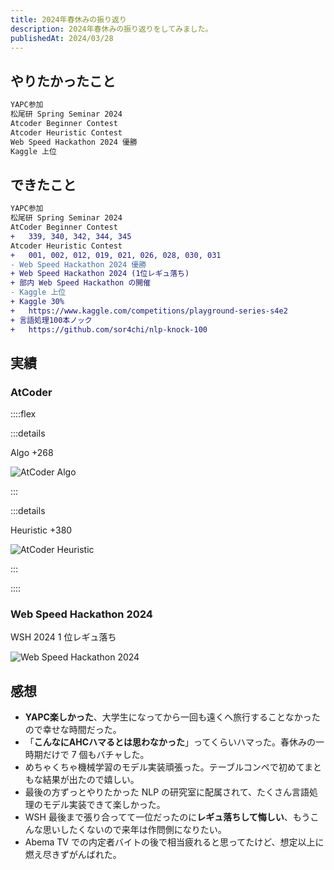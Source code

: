 ```yaml
---
title: 2024年春休みの振り返り
description: 2024年春休みの振り返りをしてみました。
publishedAt: 2024/03/28
---
```


## やりたかったこと

```txt
YAPC参加
松尾研 Spring Seminar 2024
Atcoder Beginner Contest
Atcoder Heuristic Contest
Web Speed Hackathon 2024 優勝
Kaggle 上位
```

## できたこと

```diff
YAPC参加
松尾研 Spring Seminar 2024
AtCoder Beginner Contest
+   339, 340, 342, 344, 345
Atcoder Heuristic Contest
+   001, 002, 012, 019, 021, 026, 028, 030, 031
- Web Speed Hackathon 2024 優勝
+ Web Speed Hackathon 2024 (1位レギュ落ち)
+ 部内 Web Speed Hackathon の開催
- Kaggle 上位
+ Kaggle 30%
+   https://www.kaggle.com/competitions/playground-series-s4e2
+ 言語処理100本ノック
+   https://github.com/sor4chi/nlp-knock-100
```

## 実績

### AtCoder

::::flex

:::details

Algo +268

![AtCoder Algo](/images/blogs/look-back-on-2024-spring-vacation/atcoder-algo.webp)

:::

:::details

Heuristic +380

![AtCoder Heuristic](/images/blogs/look-back-on-2024-spring-vacation/atcoder-heu.webp)

:::

::::

### Web Speed Hackathon 2024

WSH 2024 1 位レギュ落ち

![Web Speed Hackathon 2024](/images/blogs/look-back-on-2024-spring-vacation/wsh-2024.webp)

## 感想

- **YAPC楽しかった**、大学生になってから一回も遠くへ旅行することなかったので幸せな時間だった。
- 「**こんなにAHCハマるとは思わなかった**」ってくらいハマった。春休みの一時期だけで 7 個もバチャした。
- めちゃくちゃ機械学習のモデル実装頑張った。テーブルコンペで初めてまともな結果が出たので嬉しい。
- 最後の方ずっとやりたかった NLP の研究室に配属されて、たくさん言語処理のモデル実装できて楽しかった。
- WSH 最後まで張り合ってて一位だったのに**レギュ落ちして悔しい**、もうこんな思いしたくないので来年は作問側になりたい。
- Abema TV での内定者バイトの後で相当疲れると思ってたけど、想定以上に燃え尽きずがんばれた。
